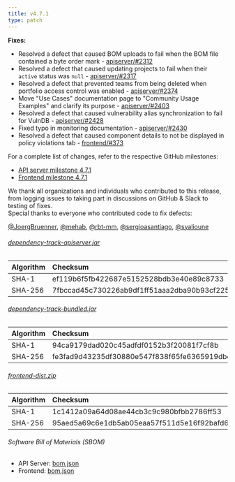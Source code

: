 ```yaml
---
title: v4.7.1
type: patch
---
```


**Fixes:**

* Resolved a defect that caused BOM uploads to fail when the BOM file contained a byte order mark - [apiserver/#2312]
* Resolved a defect that caused updating projects to fail when their `active` status was `null` - [apiserver/#2317]
* Resolved a defect that prevented teams from being deleted when portfolio access control was enabled - [apiserver/#2374]
* Move "Use Cases" documentation page to "Community Usage Examples" and clarify its purpose - [apiserver/#2403]
* Resolved a defect that caused vulnerability alias synchronization to fail for VulnDB - [apiserver/#2428]
* Fixed typo in monitoring documentation - [apiserver/#2430]
* Resolved a defect that caused component details to not be displayed in policy violations tab - [frontend/#373]

For a complete list of changes, refer to the respective GitHub milestones:

* [API server milestone 4.7.1](https://github.com/DependencyTrack/dependency-track/milestone/31?closed=1)
* [Frontend milestone 4.7.1](https://github.com/DependencyTrack/frontend/milestone/13?closed=1)

We thank all organizations and individuals who contributed to this release, from logging issues to taking part in discussions on GitHub & Slack to testing of fixes.  
Special thanks to everyone who contributed code to fix defects:

[@JoergBruenner], [@mehab], [@rbt-mm], [@sergioasantiago], [@syalioune]

###### [dependency-track-apiserver.jar](https://github.com/DependencyTrack/dependency-track/releases/download/4.7.1/dependency-track-apiserver.jar)

| Algorithm | Checksum                                                         |
|:----------|:-----------------------------------------------------------------|
| SHA-1     | ef119b6f5fb422687e5152528bdb3e40e89c8733                         |
| SHA-256   | 7fbccad45c730226ab9df1ff51aaa2dba90b93cf22547bbe395d3f3b849c8371 |

###### [dependency-track-bundled.jar](https://github.com/DependencyTrack/dependency-track/releases/download/4.7.1/dependency-track-bundled.jar)

| Algorithm | Checksum                                                         |
|:----------|:-----------------------------------------------------------------|
| SHA-1     | 94ca9179dad020c45adfdf0152b3f20081f7cf8b                         |
| SHA-256   | fe3fad9d43235df30880e547f838f65fe6365919dbc19107e4da349a5dce104f |

###### [frontend-dist.zip](https://github.com/DependencyTrack/dependency-track/releases/download/4.7.1/frontend-dist.zip)

| Algorithm | Checksum                                                         |
|:----------|:-----------------------------------------------------------------|
| SHA-1     | 1c1412a09a64d08ae44cb3c9c980bfbb2786ff53                         |
| SHA-256   | 95aed5a69c6e1db5ab05eaa57f511d5e16f92bafd67839be63f136ea78e11252 |


###### Software Bill of Materials (SBOM)

* API Server: [bom.json](https://github.com/DependencyTrack/dependency-track/releases/download/4.7.1/bom.json)
* Frontend: [bom.json](https://github.com/DependencyTrack/frontend/releases/download/4.7.1/bom.json)

[apiserver/#2312]: https://github.com/DependencyTrack/dependency-track/issues/2312
[apiserver/#2317]: https://github.com/DependencyTrack/dependency-track/issues/2317
[apiserver/#2374]: https://github.com/DependencyTrack/dependency-track/issues/2374
[apiserver/#2403]: https://github.com/DependencyTrack/dependency-track/pull/2403
[apiserver/#2428]: https://github.com/DependencyTrack/dependency-track/pull/2428
[apiserver/#2430]: https://github.com/DependencyTrack/dependency-track/pull/2430

[frontend/#373]: https://github.com/DependencyTrack/frontend/issues/373

[@JoergBruenner]: https://github.com/JoergBruenner
[@mehab]: https://github.com/mehab
[@rbt-mm]: https://github.com/rbt-mm
[@sergioasantiago]: https://github.com/sergioasantiago
[@syalioune]: https://github.com/syalioune